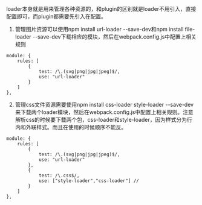 loader本身就是用来管理各种资源的，和plugin的区别就是loader不用引入，直接配置即可，而plugin都需要先引入在配置。

1. 管理图片资源可以使用npm install url-loader --save-dev和npm install file-loader --save-dev下载相应的模块，然后在webpack.config.js中配置上相关规则
```
module: {
    rules: [
        {
            test: /\.(svg|png|jpg|jpeg)$/,
            use: "url-loader"
        }
    ]
},
```
2. 管理css文件资源需要使用npm install css-loader style-loader --save-dev来下载两个loader模块，然后在webpack.config.js中配置上相关规则。注意解析css的时候要下载两个包，css-loader和style-loader，因为样式分为行内和外联样式。而且在使用的时候顺序不能反。
```
module: {
    rules: [
        {
            test: /\.(svg|png|jpg|jpeg)$/,
            use: "url-loader"
        },
        {
            test: /\.css$/,
            use: ["style-loader","css-loader"] //
        }
    ]
},
```